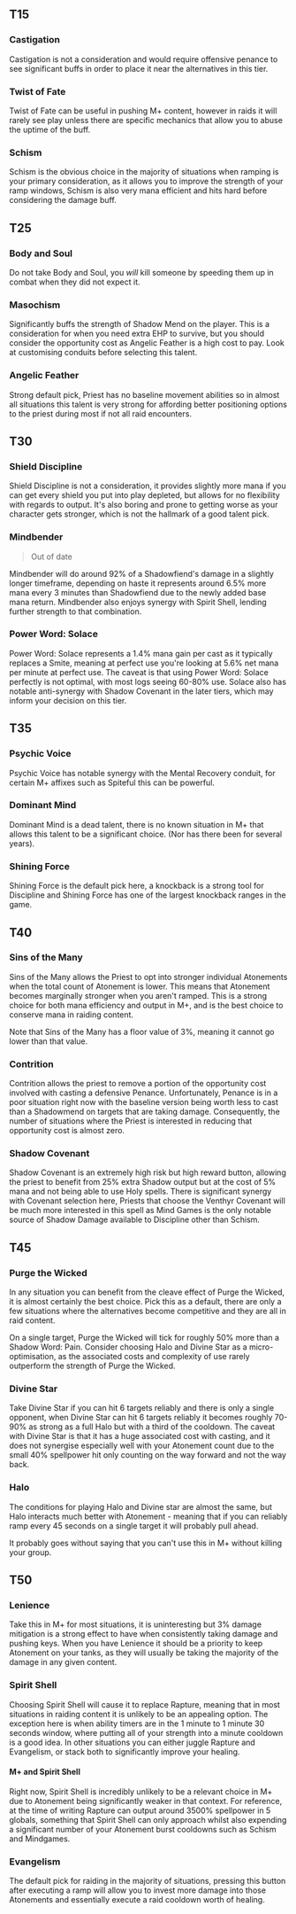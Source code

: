 ## T15

### Castigation

Castigation is not a consideration and would require offensive penance to see significant buffs in order to place it near the alternatives in this tier.

### Twist of Fate

Twist of Fate can be useful in pushing M+ content, however in raids it will rarely see play unless there are specific mechanics that allow you to abuse the uptime of the buff.

### Schism

Schism is the obvious choice in the majority of situations when ramping is your primary consideration, as it allows you to improve the strength of your ramp windows, Schism is also very mana efficient and hits hard before considering the damage buff.

## T25

### Body and Soul

Do not take Body and Soul, you _will_ kill someone by speeding them up in combat when they did not expect it.

### Masochism

Significantly buffs the strength of Shadow Mend on the player. This is a consideration for when you need extra EHP to survive, but you should consider the opportunity cost as Angelic Feather is a high cost to pay. Look at customising conduits before selecting this talent.

### Angelic Feather

Strong default pick, Priest has no baseline movement abilities so in almost all situations this talent is very strong for affording better positioning options to the priest during most if not all raid encounters.

## T30

### Shield Discipline

Shield Discipline is not a consideration, it provides slightly more mana if you can get every shield you put into play depleted, but allows for no flexibility with regards to output. It's also boring and prone to getting worse as your character gets stronger, which is not the hallmark of a good talent pick.

### Mindbender

> Out of date

Mindbender will do around 92% of a Shadowfiend's damage in a slightly longer timeframe, depending on haste it represents around 6.5% more mana every 3 minutes than Shadowfiend due to the newly added base mana return. Mindbender also enjoys synergy with Spirit Shell, lending further strength to that combination.

### Power Word: Solace

Power Word: Solace represents a 1.4% mana gain per cast as it typically replaces a Smite, meaning at perfect use you're looking at 5.6% net mana per minute at perfect use. The caveat is that using Power Word: Solace perfectly is not optimal, with most logs seeing 60-80% use. Solace also has notable anti-synergy with Shadow Covenant in the later tiers, which may inform your decision on this tier.

## T35

### Psychic Voice

Psychic Voice has notable synergy with the Mental Recovery conduit, for certain M+ affixes such as Spiteful this can be powerful.

### Dominant Mind

Dominant Mind is a dead talent, there is no known situation in M+ that allows this talent to be a significant choice. (Nor has there been for several years).

### Shining Force

Shining Force is the default pick here, a knockback is a strong tool for Discipline and Shining Force has one of the largest knockback ranges in the game.

## T40

### Sins of the Many

Sins of the Many allows the Priest to opt into stronger individual Atonements when the total count of Atonement is lower. This means that Atonement becomes marginally stronger when you aren't ramped. This is a strong choice for both mana efficiency and output in M+, and is the best choice to conserve mana in raiding content.

Note that Sins of the Many has a floor value of 3%, meaning it cannot go lower than that value.

### Contrition

Contrition allows the priest to remove a portion of the opportunity cost involved with casting a defensive Penance. Unfortunately, Penance is in a poor situation right now with the baseline version being worth less to cast than a Shadowmend on targets that are taking damage. Consequently, the number of situations where the Priest is interested in reducing that opportunity cost is almost zero.

### Shadow Covenant

Shadow Covenant is an extremely high risk but high reward button, allowing the priest to benefit from 25% extra Shadow output but at the cost of 5% mana and not being able to use Holy spells. There is significant synergy with Covenant selection here, Priests that choose the Venthyr Covenant will be much more interested in this spell as Mind Games is the only notable source of Shadow Damage available to Discipline other than Schism.

## T45

### Purge the Wicked

In any situation you can benefit from the cleave effect of Purge the Wicked, it is almost certainly the best choice. Pick this as a default, there are only a few situations where the alternatives become competitive and they are all in raid content.

On a single target, Purge the Wicked will tick for roughly 50% more than a Shadow Word: Pain. Consider choosing Halo and Divine Star as a micro-optimisation, as the associated costs and complexity of use rarely outperform the strength of Purge the Wicked.

### Divine Star

Take Divine Star if you can hit 6 targets reliably and there is only a single opponent, when Divine Star can hit 6 targets reliably it becomes roughly 70-90% as strong as a full Halo but with a third of the cooldown. The caveat with Divine Star is that it has a huge associated cost with casting, and it does not synergise especially well with your Atonement count due to the small 40% spellpower hit only counting on the way forward and not the way back.

### Halo

The conditions for playing Halo and Divine star are almost the same, but Halo interacts much better with Atonement - meaning that if you can reliably ramp every 45 seconds on a single target it will probably pull ahead.

It probably goes without saying that you can't use this in M+ without killing your group.

## T50

### Lenience

Take this in M+ for most situations, it is uninteresting but 3% damage mitigation is a strong effect to have when consistently taking damage and pushing keys. When you have Lenience it should be a priority to keep Atonement on your tanks, as they will usually be taking the majority of the damage in any given content.

### Spirit Shell

Choosing Spirit Shell will cause it to replace Rapture, meaning that in most situations in raiding content it is unlikely to be an appealing option. The exception here is when ability timers are in the 1 minute to 1 minute 30 seconds window, where putting all of your strength into a minute cooldown is a good idea. In other situations you can either juggle Rapture and Evangelism, or stack both to significantly improve your healing.

#### M+ and Spirit Shell

Right now, Spirit Shell is incredibly unlikely to be a relevant choice in M+ due to Atonement being significantly weaker in that context. For reference, at the time of writing Rapture can output around 3500% spellpower in 5 globals, something that Spirit Shell can only approach whilst also expending a significant number of your Atonement burst cooldowns such as Schism and Mindgames.

### Evangelism

The default pick for raiding in the majority of situations, pressing this button after executing a ramp will allow you to invest more damage into those Atonements and essentially execute a raid cooldown worth of healing.
